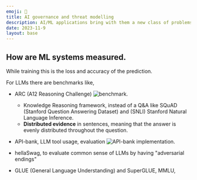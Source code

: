 ```yaml
---
emoji: 🤖
title: AI governance and threat modelling
description: AI/ML applications bring with them a new class of problems and solutions. These are my notes learning about this
date: 2023-11-9
layout: base
---
```


## How are ML systems measured.

While training this is the loss and accuracy of the prediction.

For LLMs there are benchmarks like,
- ARC (A12 Reasoning Challenge) ![benchmark.](https://arxiv.org/abs/1803.05457)
  - Knowledge Reasoning framework, instead of a Q&A like SQuAD (Stanford Question Answering Dataset) and (SNLI) Stanford Natural Language Inference.
  - __Distributed evidence__ in sentences, meaning that the answer is evenly distributed throughout the question.

- API-bank, LLM tool usage, evaluation ![API-bank implementation](https://arxiv.org/abs/2304.08244).
- hellaSwag, to evaluate common sense of LLMs by having "adversarial endings" 
- GLUE (General Language Understanding) and SuperGLUE, MMLU, 